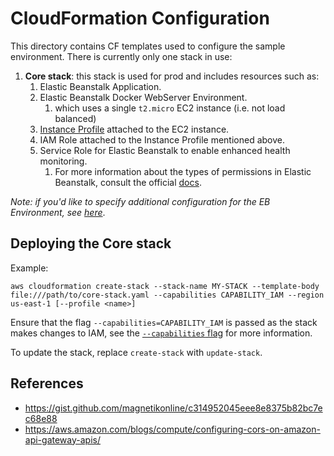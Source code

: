 # CloudFormation Configuration

This directory contains CF templates used to configure the sample environment. There is currently only one stack in use:

1. **Core stack**: this stack is used for prod and includes resources such as:
    1. Elastic Beanstalk Application.
    2. Elastic Beanstalk Docker WebServer Environment.
        1. which uses a single `t2.micro` EC2 instance (i.e. not load balanced)
    3. [Instance Profile](https://docs.aws.amazon.com/elasticbeanstalk/latest/dg/concepts-roles-instance.html) attached
       to the EC2 instance.
    4. IAM Role attached to the Instance Profile mentioned above.
    5. Service Role for Elastic Beanstalk to enable enhanced health monitoring.
        1. For more information about the types of permissions in Elastic Beanstalk, consult the
           official [docs](https://docs.aws.amazon.com/elasticbeanstalk/latest/dg/concepts-roles.html).

*Note: if you'd like to specify additional configuration for the EB Environment,
see [here](https://docs.aws.amazon.com/elasticbeanstalk/latest/dg/command-options-general.html)*.

## Deploying the Core stack

Example:

```shell
aws cloudformation create-stack --stack-name MY-STACK --template-body file:///path/to/core-stack.yaml --capabilities CAPABILITY_IAM --region us-east-1 [--profile <name>]
```

Ensure that the flag `--capabilities=CAPABILITY_IAM` is passed as the stack makes changes to IAM, see
the [`--capabilities` flag](https://awscli.amazonaws.com/v2/documentation/api/latest/reference/cloudformation/create-stack.html#options)
for more information.

To update the stack, replace `create-stack` with `update-stack`.

## References

- https://gist.github.com/magnetikonline/c314952045eee8e8375b82bc7ec68e88
- https://aws.amazon.com/blogs/compute/configuring-cors-on-amazon-api-gateway-apis/
